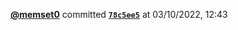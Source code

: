  <a href=https://github.com/memset0><strong>@memset0</strong></a>  committed <a href=https://github.com/memset0/memset0/commit/78c5ee55a55a4d863608049dbb2e897f1f131e91><strong><code>78c5ee5</code></strong></a>  at 03/10/2022, 12:43 
